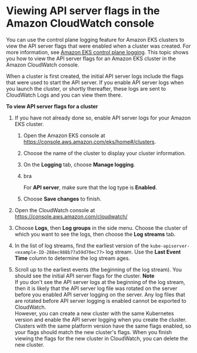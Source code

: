 # Viewing API server flags in the Amazon CloudWatch console<a name="api-server-flags"></a>

You can use the control plane logging feature for Amazon EKS clusters to view the API server flags that were enabled when a cluster was created\. For more information, see [Amazon EKS control plane logging](control-plane-logs.md)\. This topic shows you how to view the API server flags for an Amazon EKS cluster in the Amazon CloudWatch console\.

When a cluster is first created, the initial API server logs include the flags that were used to start the API server\. If you enable API server logs when you launch the cluster, or shortly thereafter, these logs are sent to CloudWatch Logs and you can view them there\.

**To view API server flags for a cluster**

1. If you have not already done so, enable API server logs for your Amazon EKS cluster\.

   1. Open the Amazon EKS console at [https://console\.aws\.amazon\.com/eks/home\#/clusters](https://console.aws.amazon.com/eks/home#/clusters)\.

   1. Choose the name of the cluster to display your cluster information\.

   1. On the **Logging** tab, choose **Manage logging**\.

   1. bra

      For **API server**, make sure that the log type is **Enabled**\.

   1. Choose **Save changes** to finish\.

1. Open the CloudWatch console at [https://console\.aws\.amazon\.com/cloudwatch/](https://console.aws.amazon.com/cloudwatch/)

1. Choose **Logs**, then **Log groups** in the side menu\. Choose the cluster of which you want to see the logs, then choose the **Log streams** tab\.

1. In the list of log streams, find the earliest version of the `kube-apiserver-<example-ID-288ec988b77a59d70ec77>` log stream\. Use the **Last Event Time** column to determine the log stream ages\.

1. Scroll up to the earliest events \(the beginning of the log stream\)\. You should see the initial API server flags for the cluster\.
**Note**  
If you don't see the API server logs at the beginning of the log stream, then it is likely that the API server log file was rotated on the server before you enabled API server logging on the server\. Any log files that are rotated before API server logging is enabled cannot be exported to CloudWatch\.   
However, you can create a new cluster with the same Kubernetes version and enable the API server logging when you create the cluster\. Clusters with the same platform version have the same flags enabled, so your flags should match the new cluster's flags\. When you finish viewing the flags for the new cluster in CloudWatch, you can delete the new cluster\.
